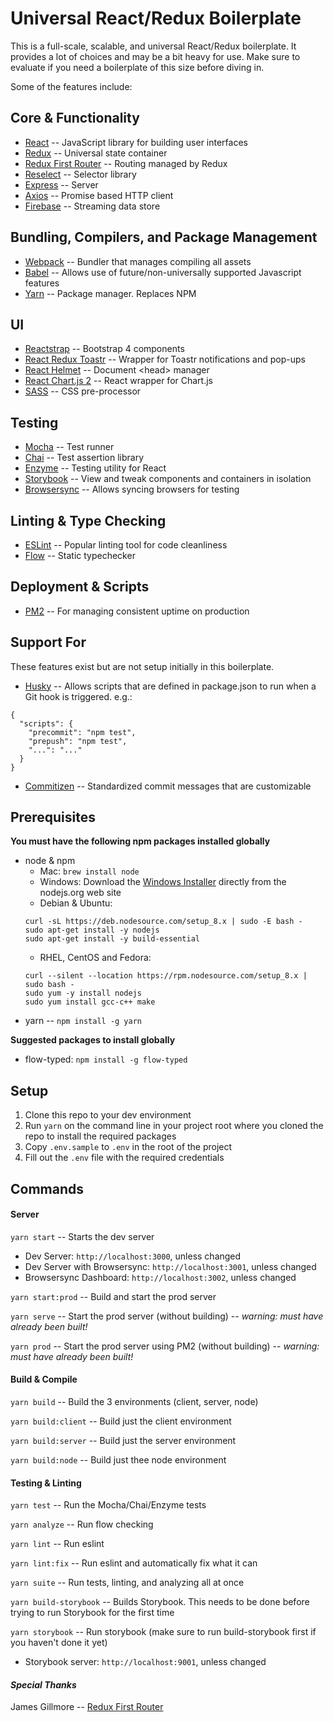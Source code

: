 # Universal React/Redux Boilerplate

This is a full-scale, scalable, and universal React/Redux boilerplate. It provides a lot of choices and may be a bit heavy for use. Make sure to evaluate if you need a boilerplate of this size before diving in.

Some of the features include:

Core & Functionality
--------------------
* [React](https://github.com/facebook/react) -- JavaScript library for building user interfaces
* [Redux](https://github.com/reactjs/redux) -- Universal state container
* [Redux First Router](https://github.com/faceyspacey/redux-first-router) -- Routing managed by Redux
* [Reselect](https://github.com/reactjs/reselect) -- Selector library
* [Express](https://github.com/expressjs/express) -- Server
* [Axios](https://github.com/mzabriskie/axios) -- Promise based HTTP client
* [Firebase](https://github.com/firebase/firebase-js-sdk) -- Streaming data store

Bundling, Compilers, and Package Management
------------------------
* [Webpack](https://github.com/webpack/webpack) -- Bundler that manages compiling all assets
* [Babel](https://github.com/babel/babel) -- Allows use of future/non-universally supported Javascript features
* [Yarn](https://github.com/yarnpkg/yarn) -- Package manager. Replaces NPM

UI
--
* [Reactstrap](https://github.com/reactstrap/reactstrap) -- Bootstrap 4 components
* [React Redux Toastr](https://github.com/diegoddox/react-redux-toastr) -- Wrapper for Toastr notifications and pop-ups
* [React Helmet](https://github.com/nfl/react-helmet) -- Document \<head> manager
* [React Chart.js 2](https://github.com/jerairrest/react-chartjs-2) -- React wrapper for Chart.js
* [SASS](https://github.com/sass/sass) -- CSS pre-processor

Testing
-------
* [Mocha](https://github.com/mochajs/mocha) -- Test runner
* [Chai](https://github.com/chaijs/chai) -- Test assertion library
* [Enzyme](https://github.com/airbnb/enzyme) -- Testing utility for React
* [Storybook](https://github.com/storybooks/storybook) -- View and tweak components and containers in isolation
* [Browsersync](https://github.com/BrowserSync/browser-sync) -- Allows syncing browsers for testing

Linting & Type Checking
-----------------------
* [ESLint](https://github.com/eslint/eslint) -- Popular linting tool for code cleanliness
* [Flow](https://github.com/facebook/flow) -- Static typechecker

Deployment & Scripts
--------------------
* [PM2](https://github.com/Unitech/pm2) -- For managing consistent uptime on production

Support For
-----------
These features exist but are not setup initially in this boilerplate.

* [Husky](https://github.com/typicode/husky) -- Allows scripts that are defined in package.json to run when a Git hook is triggered. e.g.:

```$javascript
{
  "scripts": {
    "precommit": "npm test",
    "prepush": "npm test",
    "...": "..."
  }
}
```

* [Commitizen](https://github.com/commitizen/cz-cli) -- Standardized commit messages that are customizable

Prerequisites
-------------
**You must have the following npm packages installed globally**
* node & npm
  * Mac: ```brew install node```
  * Windows: Download the [Windows Installer](http://nodejs.org/#download) directly from the nodejs.org web site
  * Debian & Ubuntu: 
  ```
  curl -sL https://deb.nodesource.com/setup_8.x | sudo -E bash -
  sudo apt-get install -y nodejs
  sudo apt-get install -y build-essential
  ```
  * RHEL, CentOS and Fedora:
  ```
  curl --silent --location https://rpm.nodesource.com/setup_8.x | sudo bash -
  sudo yum -y install nodejs
  sudo yum install gcc-c++ make
  ```
* yarn -- ```npm install -g yarn```

**Suggested packages to install globally**
* flow-typed: ```npm install -g flow-typed```

Setup
-----
1. Clone this repo to your dev environment
2. Run ```yarn``` on the command line in your project root where you cloned the repo to install the required packages
3. Copy ```.env.sample``` to ```.env``` in the root of the project
4. Fill out the ```.env``` file with the required credentials

Commands
--------
#### Server
```yarn start``` -- Starts the dev server 
  * Dev Server: ```http://localhost:3000```, unless changed
  * Dev Server with Browsersync: ```http://localhost:3001```, unless changed
  * Browsersync Dashboard: ```http://localhost:3002```, unless changed

```yarn start:prod``` -- Build and start the prod server

```yarn serve``` -- Start the prod server (without building) -- *warning: must have already been built!*

```yarn prod``` -- Start the prod server using PM2 (without building) -- *warning: must have already been built!*

#### Build & Compile
```yarn build``` -- Build the 3 environments (client, server, node)

```yarn build:client``` -- Build just the client environment

```yarn build:server``` -- Build just the server environment

```yarn build:node``` -- Build just thee node environment

#### Testing & Linting
```yarn test``` -- Run the Mocha/Chai/Enzyme tests

```yarn analyze``` -- Run flow checking

```yarn lint``` -- Run eslint

```yarn lint:fix``` -- Run eslint and automatically fix what it can

```yarn suite``` -- Run tests, linting, and analyzing all at once

```yarn build-storybook``` -- Builds Storybook. This needs to be done before trying to run Storybook for the first time

```yarn storybook``` -- Run storybook (make sure to run build-storybook first if you haven't done it yet)
  * Storybook server: ```http://localhost:9001```, unless changed

#### *Special Thanks*

James Gillmore -- [Redux First Router](https://github.com/faceyspacey/redux-first-router)
